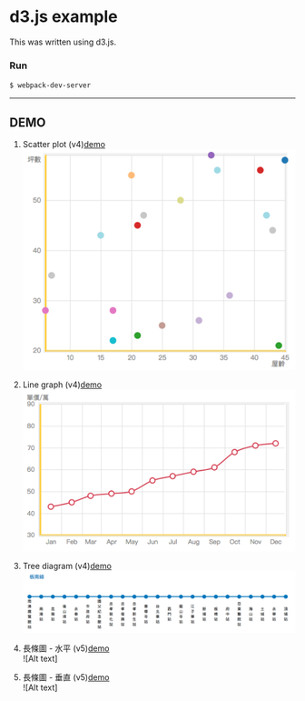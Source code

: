 # d3.js example

This was written using d3.js.

### Run

```bash
$ webpack-dev-server
```
---
## DEMO

1.  Scatter plot (v4)[demo](https://javaok1987.github.io/d3-example/scatterplot.html)    
![Alt text](/img/scatterplot.png "scatter plot")



2.  Line graph (v4)[demo](https://javaok1987.github.io/d3-example/linechart.html)    
![Alt text](/img/linechart.png "line graph")


3.  Tree diagram (v4)[demo](https://javaok1987.github.io/d3-example/metro-stations.html)    
![Alt text](/img/treediagram.png "台北捷運-板南線")

4. 長條圖 - 水平 (v5)[demo](https://javaok1987.github.io/d3-example/horizontal-bar-chart.html)    
![Alt text]

5. 長條圖 - 垂直 (v5)[demo](https://javaok1987.github.io/d3-example/vertical-bar-chart.html)    
![Alt text]
